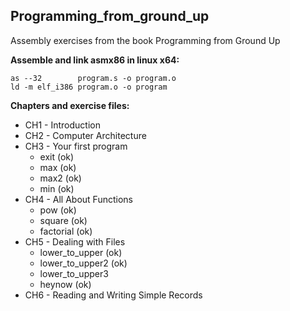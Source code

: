 ## Programming_from_ground_up
Assembly exercises from the book Programming from Ground Up

__Assemble and link asmx86 in linux x64:__
```
as --32        program.s -o program.o
ld -m elf_i386 program.o -o program
```

__Chapters and exercise files:__

* CH1 - Introduction
* CH2 - Computer Architecture
* CH3 - Your first program
  * exit            (ok)
  * max             (ok)
  * max2            (ok)
  * min             (ok)
* CH4 - All About Functions
  * pow             (ok)
  * square          (ok)
  * factorial       (ok)
* CH5 - Dealing with Files
  * lower_to_upper  (ok)
  * lower_to_upper2 (ok)
  * lower_to_upper3
  * heynow          (ok)
* CH6 - Reading and Writing Simple Records
